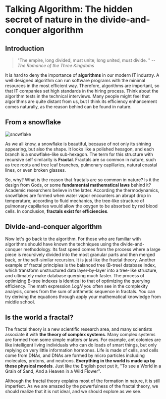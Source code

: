 # Talking Algorithm: The hidden secret of nature in the divide-and-conquer algorithm

## Introduction

> "The empire, long divided, must unite; long united, must divide. " -- *The Romance of the Three Kingdoms*

It is hard to deny the importance of **algorithms** in our modern IT industry. A well designed algorithm can run software programs with the minimal resources in the most efficient way. Therefore, algorithms are important, so that IT companies set high standards in the hiring process. Think about the algorithm tests in the technical interviews. Many people might feel that algorithms are quite distant from us, but I think its efficiency enhancement comes naturally, as the reason behind can be found in nature.

## From a snowflake

![snowflake](https://codao.crawlab.cn/images/2022-10-18-032607.jpg)

As we all know, a snowflake is beautiful, because of not only its shining appearing, but also the shape. It looks like a polished hexagon, and each branch is a snowflake-like sub-hexagon. The term for this structure with recursive self similarity is **Fractal**. Fractals are so common in nature, such as tree roots and tree leaf branches, pulmonary capillaries, natural coastal lines, or even broken glasses. 

So, why? What is the reason that fractals are so common in nature? Is it the design from Gods, or some **fundamental mathematical laws** behind it? Academic researchers believe in the latter. According the thermodynamics, snowflakes are formed when water vapor encounters an abrupt drop in temperature; according to fluid mechanics, the tree-like structure of pulmonary capillaries would allow the oxygen to be absorbed by red blood cells. In conclusion, **fractals exist for efficiencies**.

## Divide-and-conquer algorithm

Now let's go back to the algorithm. For those who are familiar with algorithms should have known the techniques using the divide-and-conquer methodology. Its fast speed comes from the process where a large piece is recursively divided into the most granular parts and then merged back, or the self-similar recursion. It is just like the fractal theory. Another example of fractal principles is the balanced tree (B-tree) database index, which transform unstructured data layer-by-layer into a tree-like structure, and ultimately make database querying much faster. The process of optimizing B-tree indexes is identical to that of optimizing the querying efficiency. The math expression *LogN* you often see in the complexity analysis, comes from the sum of arithmetic sequence in fractals. You can try deriving the equations through apply your mathematical knowledge from middle school.

## Is the world a fractal?

The fractal theory is a new scientific research area, and many scientists associate it with **the theory of complex systems**. Many complex systems are formed from some simple matters or laws. For example, ant colonies are like intelligent living individuals who can do loads of smart things, but only replying on very little information hormones. Life is made of cells, and cells come from DNAs, and DNAs are formed by micro particles including molecules, protons, and neutrons. **Everything in the world is made up by these physical models**. Just like the English poet put it, "To see a World in a Grain of Sand, And a Heaven in a Wild Flower". 

Although the fractal theory explains most of the formation in nature, it is still imperfect. As we are amazed by the powerfulness of the fractal theory, we should realize that it is not ideal, and we should explore as we see. 
